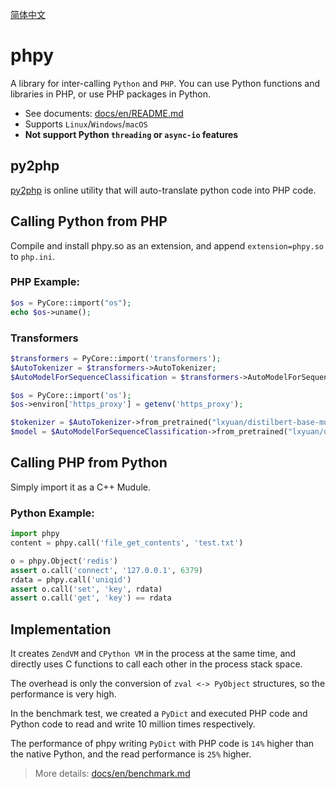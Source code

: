 [简体中文](README-CN.md)

# phpy

A library for inter-calling `Python` and `PHP`. 
You can use Python functions and libraries in PHP, or use PHP packages in Python.

- See documents: [docs/en/README.md](docs/en/README.md)
- Supports `Linux`/`Windows`/`macOS`
- **Not support Python `threading` or `async-io` features**

## py2php
[py2php](https://swoole.com/py2php/) is online utility that will auto-translate python code into PHP code.

## Calling Python from PHP

Compile and install phpy.so as an extension, and append `extension=phpy.so` to `php.ini`.

### PHP Example:

```php
$os = PyCore::import("os");
echo $os->uname();
```

### Transformers

```php
$transformers = PyCore::import('transformers');
$AutoTokenizer = $transformers->AutoTokenizer;
$AutoModelForSequenceClassification = $transformers->AutoModelForSequenceClassification;

$os = PyCore::import('os');
$os->environ['https_proxy'] = getenv('https_proxy');

$tokenizer = $AutoTokenizer->from_pretrained("lxyuan/distilbert-base-multilingual-cased-sentiments-student");
$model = $AutoModelForSequenceClassification->from_pretrained("lxyuan/distilbert-base-multilingual-cased-sentiments-student");
```

## Calling PHP from Python
Simply import it as a C++ Mudule.

### Python Example:
```python
import phpy
content = phpy.call('file_get_contents', 'test.txt')

o = phpy.Object('redis')
assert o.call('connect', '127.0.0.1', 6379)
rdata = phpy.call('uniqid')
assert o.call('set', 'key', rdata)
assert o.call('get', 'key') == rdata
```


## Implementation

It creates `ZendVM` and `CPython VM` in the process at the same time, and directly uses C functions to call each other in the process stack space.

The overhead is only the conversion of `zval <-> PyObject` structures, so the performance is very high.

In the benchmark test, we created a `PyDict` and executed PHP code and Python code to read and write 10 million times respectively.

The performance of phpy writing `PyDict` with PHP code is `14%` higher than the native Python, and the read performance is `25%` higher.

> More details: [docs/en/benchmark.md](docs/en/benchmark.md)
